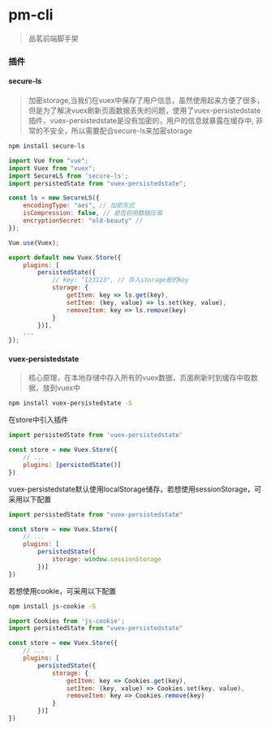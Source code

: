 # pm-cli

> 品茗前端脚手架

### 插件

#### secure-ls

> 加密storage,当我们在vuex中保存了用户信息，虽然使用起来方便了很多，但是为了解决vuex刷新页面数据丢失的问题，使用了vuex-persistedstate插件，vuex-persistedstate是没有加密的，用户的信息就暴露在缓存中, 非常的不安全，所以需要配合secure-ls来加密storage

```bash
npm install secure-ls
```

```js
import Vue from "vue";
import Vuex from "vuex";
import SecureLS from 'secure-ls';
import persistedState from "vuex-persistedstate";

const ls = new SecureLS({
    encodingType: "aes", // 加密方式
    isCompression: false, // 是否启用数据压缩
    encryptionSecret: "old-beauty" // 
});

Vue.use(Vuex);

export default new Vuex.Store({
    plugins: [
        persistedState({
            // key: "123123", // 存入storage是的key
            storage: {
                getItem: key => ls.get(key),
                setItem: (key, value) => ls.set(key, value),
                removeItem: key => ls.remove(key)
            }
        })],
    ...
});
```

#### vuex-persistedstate

> 核心原理，在本地存储中存入所有的vuex数据，页面刷新时到缓存中取数据，放到vuex中

```bash
npm install vuex-persistedstate -S
```

在store中引入插件

```js
import persistedState from 'vuex-persistedstate'

const store = new Vuex.Store({
    // ...
    plugins: [persistedState()]
})
```

vuex-persistedstate默认使用localStorage储存，若想使用sessionStorage，可采用以下配置

```js
import persistedState from "vuex-persistedstate"

const store = new Vuex.Store({
    // ...
    plugins: [
        persistedState({
            storage: window.sessionStorage
        })]
})
```

若想使用cookie，可采用以下配置

```bash
npm install js-cookie -S
```

```js
import Cookies from 'js-cookie';
import persistedState from "vuex-persistedstate"

const store = new Vuex.Store({
    // ...
    plugins: [
        persistedState({
            storage: {
                getItem: key => Cookies.get(key),
                setItem: (key, value) => Cookies.set(key, value),
                removeItem: key => Cookies.remove(key)
            }
        })]
})
```